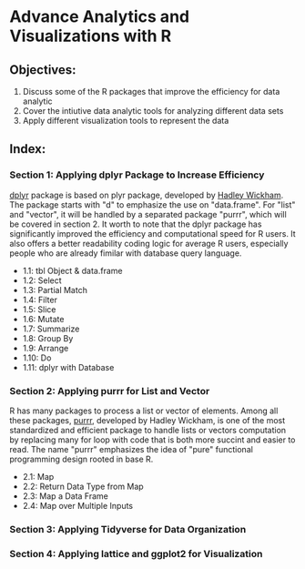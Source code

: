 # Advance Analytics and Visualizations with R
## Objectives:
1. Discuss some of the R packages that improve the efficiency for data analytic
2. Cover the intiutive data analytic tools for analyzing different data sets
3. Apply different visualization tools to represent the data

## Index:
### Section 1: Applying dplyr Package to Increase Efficiency
[dplyr](https://dplyr.tidyverse.org/) package is based on plyr package, developed by [Hadley Wickham](http://hadley.nz/). The package starts with "d" to emphasize the use on "data.frame".  For "list" and "vector", it will be handled by a separated package "purrr", which will be covered in section 2. It worth to note that the dplyr package has significantly improved the efficiency and computational speed for R users.  It also offers a better readability coding logic for average R users, especially people who are already fimilar with database query language.
- 1.1: tbl Object & data.frame
- 1.2: Select
- 1.3: Partial Match
- 1.4: Filter
- 1.5: Slice
- 1.6: Mutate
- 1.7: Summarize
- 1.8: Group By
- 1.9: Arrange
- 1.10: Do
- 1.11: dplyr with Database

### Section 2: Applying purrr for List and Vector
R has many packages to process a list or vector of elements.  Among all these packages, [purrr](https://purrr.tidyverse.org/index.html), developed by Hadley Wickham, is one of the most standardized and efficient package to handle lists or vectors computation by replacing many for loop with code that is both more succint and easier to read.  The name "purrr" emphasizes the idea of "pure" functional programming design rooted in base R.  
- 2.1: Map
- 2.2: Return Data Type from Map
- 2.3: Map a Data Frame
- 2.4: Map over Multiple Inputs

### Section 3: Applying Tidyverse for Data Organization


### Section 4: Applying lattice and ggplot2 for Visualization
